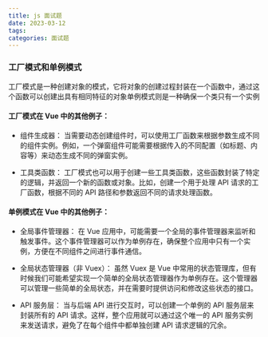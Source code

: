 ```yaml
---
title: js 面试题
date: 2023-03-12
tags:
categories: 面试题
---
```


### 工厂模式和单例模式

工厂模式是一种创建对象的模式，它将对象的创建过程封装在一个函数中，通过这个函数可以创建出具有相同特征的对象单例模式则是一种确保一个类只有一个实例

#### 工厂模式在 Vue 中的其他例子：

- 组件生成器：
  当需要动态创建组件时，可以使用工厂函数来根据参数生成不同的组件实例。例如，一个弹窗组件可能需要根据传入的不同配置（如标题、内容等）来动态生成不同的弹窗实例。

- 工具类函数：
  工厂模式也可以用于创建一些工具类函数，这些函数封装了特定的逻辑，并返回一个新的函数或对象。比如，创建一个用于处理 API 请求的工厂函数，根据不同的 API 路径和参数返回不同的请求处理函数。

#### 单例模式在 Vue 中的其他例子：

- 全局事件管理器：
  在 Vue 应用中，可能需要一个全局的事件管理器来监听和触发事件。这个事件管理器可以作为单例存在，确保整个应用中只有一个实例，方便在不同组件之间进行事件通信。

- 全局状态管理器（非 Vuex）：
  虽然 Vuex 是 Vue 中常用的状态管理库，但有时候我们可能希望实现一个简单的全局状态管理器作为单例存在。这个管理器可以管理一些简单的全局状态，并在需要时提供访问和修改这些状态的接口。

- API 服务层：
  当与后端 API 进行交互时，可以创建一个单例的 API 服务层来封装所有的 API 请求。这样，整个应用就可以通过这个唯一的 API 服务实例来发送请求，避免了在每个组件中都单独创建 API 请求逻辑的冗余。
